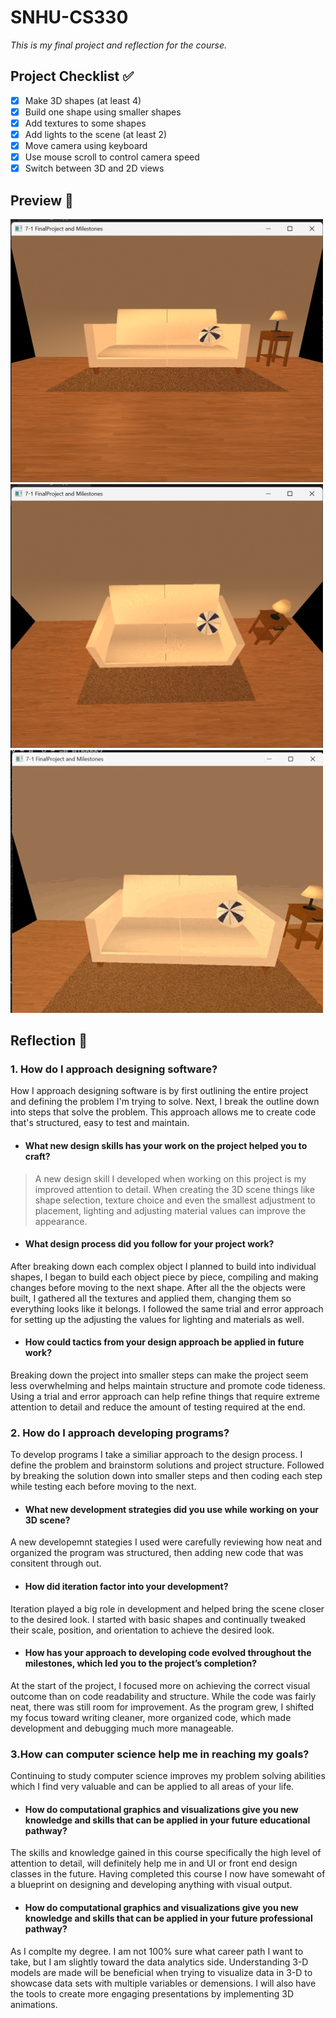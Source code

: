 # SNHU-CS330
*This is my final project and reflection for the course.*

## Project Checklist ✅
- [x] Make 3D shapes (at least 4)
- [x] Build one shape using smaller shapes
- [x] Add textures to some shapes
- [x] Add lights to the scene (at least 2)
- [x] Move camera using keyboard
- [x] Use mouse scroll to control camera speed
- [x] Switch between 3D and 2D views

## Preview 👀
<img src="preview.jpg" width="500"/>
<img src="preview2.jpg" width="500"/>
<img src="preview3.gif" width="500"/>

## Reflection 📝
### **1. How do I approach designing software?**
How I approach designing software is by first outlining the entire project and defining the problem I'm trying to solve. Next, I break the outline down into steps that solve the problem. This approach allows me to create code that's structured, easy to test and maintain.

  - #### **What new design skills has your work on the project helped you to craft?**
> A new design skill I developed when working on this project is my improved attention to detail. When creating the 3D scene things like shape selection, texture choice and even the smallest adjustment to placement, lighting and adjusting material values can improve the appearance.

  - #### **What design process did you follow for your project work?**
After breaking down each complex object I planned to build into individual shapes, I began to build each object piece by piece, compiling and making changes before moving to the next shape. After all the the objects were built, I gathered all the textures and applied them, changing them so everything looks like it belongs. I followed the same trial and error approach for setting up the adjusting the values for lighting and materials as well. 

  - #### **How could tactics from your design approach be applied in future work?**
Breaking down the project into smaller steps can make the project seem less overwhelming and helps maintain structure and promote code tideness. Using a trial and error approach can help refine things that require extreme attention to detail and reduce the amount of testing required at the end.

### **2. How do I approach developing programs?**
To develop programs I take a similiar approach to the design process. I define the problem and brainstorm solutions and project structure. Followed by breaking the solution down into smaller steps and then coding each step while testing each before moving to the next.

  - #### **What new development strategies did you use while working on your 3D scene?**
A new developemnt stategies I used were carefully reviewing how neat and organized the program was structured, then adding new code that was consitent through out.

  - #### **How did iteration factor into your development?**
Iteration played a big role in development and helped bring the scene closer to the desired look. I started with basic shapes and continually tweaked their scale, position, and orientation to achieve the desired look.

  - #### **How has your approach to developing code evolved throughout the milestones, which led you to the project’s completion?**
At the start of the project, I focused more on achieving the correct visual outcome than on code readability and structure. While the code was fairly neat, there was still room for improvement. As the program grew, I shifted my focus toward writing cleaner, more organized code, which made development and debugging much more manageable.

### **3.How can computer science help me in reaching my goals?**
Continuing to study computer science improves my problem solving abilities which I find very valuable and can be applied to all areas of your life.

 - #### **How do computational graphics and visualizations give you new knowledge and skills that can be applied in your future educational pathway?**
The skills and knowledge gained in this course specifically the high level of attention to detail, will definitely help me in and UI or front end design classes in the future. Having completed this course I now have somewaht of a blueprint on designing and developing anything with visual output.

  - #### **How do computational graphics and visualizations give you new knowledge and skills that can be applied in your future professional pathway?**
As I complte my degree. I am not 100% sure what career path I want to take, but I am slightly toward the data analytics side. Understanding 3-D models are made will be beneficial when trying to visualize data in 3-D to showcase data sets with multiple variables or demensions. I will also have the tools to create more engaging presentations by implementing 3D animations.
